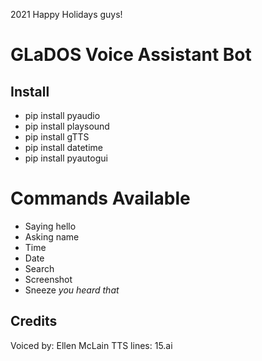 2021
Happy Holidays guys!

# GLaDOS Voice Assistant Bot 

## **Install**
* pip install pyaudio
* pip install playsound 
* pip install gTTS
* pip install datetime 
* pip install pyautogui

# **Commands Available**
* Saying hello 
* Asking name
* Time
* Date
* Search 
* Screenshot
* Sneeze *you heard that*

## **Credits**
Voiced by: Ellen McLain
TTS lines: 15.ai
